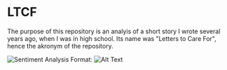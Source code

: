 # LTCF
The purpose of this repository is an analyis of a short story I wrote several years ago, when I was in high school. Its name was "Letters to Care For", hence the akronym of the repository. 

![Sentiment Analysis](/Users/nfsturm/github/LTCF/Sentiment_Analyis.png)
Format: ![Alt Text](url)
